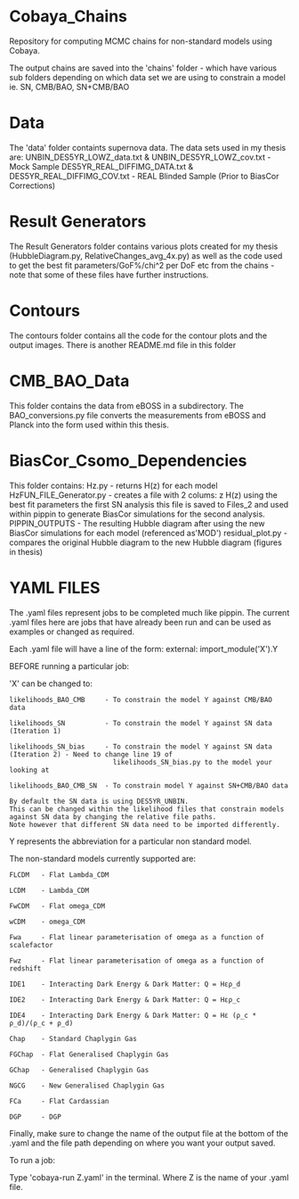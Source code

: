 # Cobaya_Chains
Repository for computing MCMC chains for non-standard models using Cobaya.

The output chains are saved into the 'chains' folder - which have various sub folders depending on which data set we are using to constrain a model
ie. SN, CMB/BAO, SN+CMB/BAO

# Data
The 'data' folder containts supernova data.
The data sets used in my thesis are:
UNBIN_DES5YR_LOWZ_data.txt & UNBIN_DES5YR_LOWZ_cov.txt - Mock Sample
DES5YR_REAL_DIFFIMG_DATA.txt & DES5YR_REAL_DIFFIMG_COV.txt - REAL Blinded Sample (Prior to BiasCor Corrections)

# Result Generators
The Result Generators folder contains various plots created for my thesis (HubbleDiagram.py, RelativeChanges_avg_4x.py)
as well as the code used to get the best fit parameters/GoF%/chi^2 per DoF etc from the chains - note that some of these
files have further instructions.

# Contours
The contours folder contains all the code for the contour plots and the output images. There is another README.md file in this folder

# CMB_BAO_Data
This folder contains the data from eBOSS in a subdirectory. The BAO_conversions.py file converts the measurements from eBOSS and Planck into the form used within this thesis. 

# BiasCor_Csomo_Dependencies
This folder contains:
Hz.py                     - returns H(z) for each model
HzFUN_FILE_Generator.py   - creates a file with 2 colums: z H(z) using the best fit parameters the first SN analysis
                            this file is saved to Files_2 and used within pippin to generate BiasCor simulations for the second analysis.
PIPPIN_OUTPUTS            - The resulting Hubble diagram after using the new BiasCor simulations for each model
                            (referenced as'MOD')
residual_plot.py          - compares the original Hubble diagram to the new Hubble diagram (figures in thesis)


# YAML FILES

The .yaml files represent jobs to be completed much like pippin. 
The current .yaml files here are jobs that have already been run and can be used as examples or changed as required.

Each .yaml file will have a line of the form:
  external: import_module('X').Y

BEFORE running a particular job:

'X' can be changed to:

    likelihoods_BAO_CMB     - To constrain the model Y against CMB/BAO data
  
    likelihoods_SN          - To constrain the model Y against SN data (Iteration 1)

    likelihoods_SN_bias     - To constrain the model Y against SN data (Iteration 2) - Need to change line 19 of 
                              likelihoods_SN_bias.py to the model your looking at
  
    likelihoods_BAO_CMB_SN  - To constrain model Y against SN+CMB/BAO data
    
    By default the SN data is using DES5YR_UNBIN. 
    This can be changed within the likelihood files that constrain models against SN data by changing the relative file paths. 
    Note however that different SN data need to be imported differently.
  
  
  Y represents the abbreviation for a particular non standard model. 
  
  The non-standard models currently supported are:
  
    FLCDM   - Flat Lambda_CDM
    
    LCDM    - Lambda_CDM
    
    FwCDM   - Flat omega_CDM
    
    wCDM    - omega_CDM
    
    Fwa     - Flat linear parameterisation of omega as a function of scalefactor
    
    Fwz     - Flat linear parameterisation of omega as a function of redshift
    
    IDE1    - Interacting Dark Energy & Dark Matter: Q = Hερ_d
    
    IDE2    - Interacting Dark Energy & Dark Matter: Q = Hερ_c
    
    IDE4    - Interacting Dark Energy & Dark Matter: Q = Hε (ρ_c * ρ_d)/(ρ_c + ρ_d)
    
    Chap    - Standard Chaplygin Gas
    
    FGChap  - Flat Generalised Chaplygin Gas
    
    GChap   - Generalised Chaplygin Gas
    
    NGCG    - New Generalised Chaplygin Gas
    
    FCa     - Flat Cardassian 
    
    DGP     - DGP 


Finally, make sure to change the name of the output file at the bottom of the .yaml and the file path depending on where you want your output saved.


To run a job:

Type 'cobaya-run Z.yaml' in the terminal. Where Z is the name of your .yaml file.
